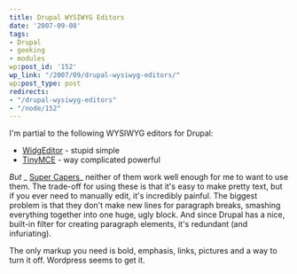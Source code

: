 ```yaml
---
title: Drupal WYSIWYG Editors
date: '2007-09-08'
tags:
- Drupal
- geeking
- modules
wp:post_id: '152'
wp_link: "/2007/09/drupal-wysiwyg-editors/"
wp:post_type: post
redirects:
- "/drupal-wysiwyg-editors"
- "/node/152"
---
```


I'm partial to the following WYSIWYG editors for Drupal:

- [WidgEditor](http://drupal.org/project/widgeditor) - stupid simple
- [TinyMCE](http://drupal.org/project/tinymce) - way complicated powerful

_But_ _ [Super Capers](http://www.iucn-tftsg.org/?super_capers)_ neither of them work well enough for me to want to use them. The trade-off for using these is that it's easy to make pretty text, but if you ever need to manually edit, it's incredibly painful. The biggest problem is that they don't make new lines for paragraph breaks, smashing everything together into one huge, ugly block. And since Drupal has a nice, built-in filter for creating paragraph elements, it's redundant (and infuriating).

The only markup you need is bold, emphasis, links, pictures and a way to turn it off. Wordpress seems to get it.
